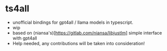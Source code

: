 # ts4all

- unofficial bindings for gpt4all / llama models in typescript.
- wip
- based on (niansa's)[https://gitlab.com/niansa/libjustlm] simple interface with gpt4all
- Help needed, any contributions will be taken into consideration!
